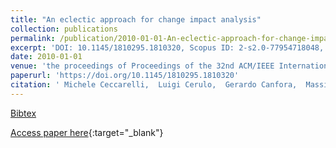 ```yaml
---
title: "An eclectic approach for change impact analysis"
collection: publications
permalink: /publication/2010-01-01-An-eclectic-approach-for-change-impact-analysis
excerpt: 'DOI: 10.1145/1810295.1810320, Scopus ID: 2-s2.0-77954718048, Cited by: 26'
date: 2010-01-01
venue: 'the proceedings of Proceedings of the 32nd ACM/IEEE International Conference on Software Engineering - Volume 2, ICSE 2010, Cape Town, South Africa, 1-8 May 2010'
paperurl: 'https://doi.org/10.1145/1810295.1810320'
citation: ' Michele Ceccarelli,  Luigi Cerulo,  Gerardo Canfora,  Massimiliano Di Penta, &quot;An eclectic approach for change impact analysis.&quot; the proceedings of Proceedings of the 32nd ACM/IEEE International Conference on Software Engineering - Volume 2, ICSE 2010, Cape Town, South Africa, 1-8 May 2010, 2010.'
---
```

[Bibtex](https://dblp.org/rec/bib/conf/icse/CeccarelliCCP10)

[Access paper here](https://doi.org/10.1145/1810295.1810320){:target="_blank"}
